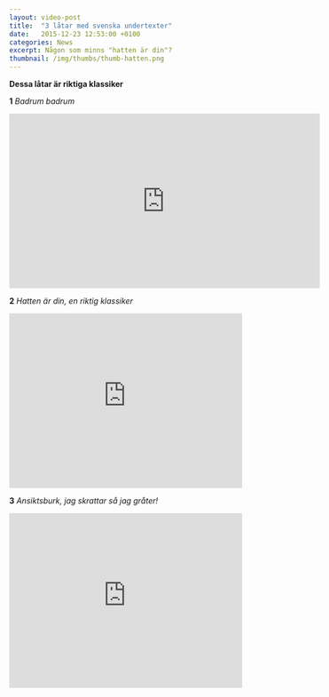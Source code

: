 ```yaml
---
layout: video-post
title:  "3 låtar med svenska undertexter"
date:   2015-12-23 12:53:00 +0100
categories: News
excerpt: Någon som minns "hatten är din"?
thumbnail: /img/thumbs/thumb-hatten.png
---
```


__Dessa låtar är riktiga klassiker__

__1__
_Badrum badrum_
<div class="post__video">
  <iframe width="560" height="315" src="https://www.youtube.com/embed/yrO4SZY_Af4" frameborder="0" allowfullscreen></iframe>
</div>

__2__
_Hatten är din, en riktig klassiker_
<div class="post__video">
  <iframe width="420" height="315" src="https://www.youtube.com/embed/fgdfcKtRQW8" frameborder="0" allowfullscreen></iframe>
</div>

__3__
_Ansiktsburk, jag skrattar så jag gråter!_
<div class="post__video">
  <iframe width="420" height="315" src="https://www.youtube.com/embed/an_8U-GDgwc" frameborder="0" allowfullscreen></iframe>
</div>
